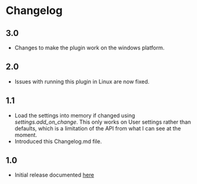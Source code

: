 Changelog
=========

3.0
---
* Changes to make the plugin work on the windows platform.

2.0
---
* Issues with running this plugin in Linux are now fixed.

1.1
---
* Load the settings into memory if changed using _settings.add_on_change_. This only works on User settings rather than defaults, which is a limitation of the API from what I can see at the moment.
* Introduced this Changelog.md file.

1.0
---
* Initial release documented [here](http://soulbroken.co.uk/code/sublimedocblox)
